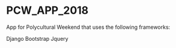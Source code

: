 # PCW_APP_2018
App for Polycultural Weekend that uses the following frameworks:

Django
Bootstrap
Jquery
